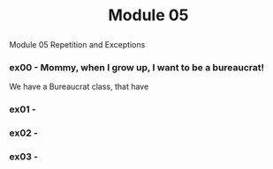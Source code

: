 # <p align=center> Module 05 </p>

Module 05
Repetition and Exceptions

### ex00 - Mommy, when I grow up, I want to be a bureaucrat!

We have a Bureaucrat class, that have 

### ex01 - 


### ex02 - 


### ex03 - 


